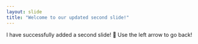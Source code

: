 ```yaml
---
layout: slide
title: "Welcome to our updated second slide!"
---
```

I have successfully added a second slide! :tada:
Use the left arrow to go back!
